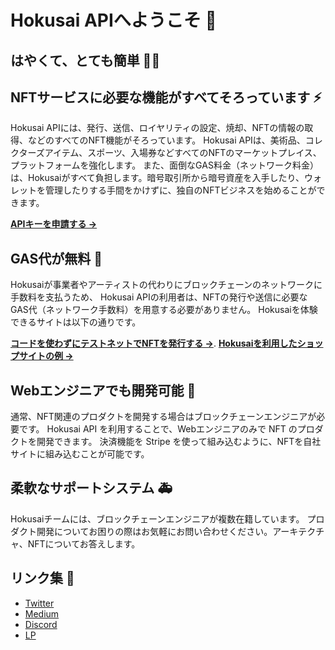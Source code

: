 # Hokusai APIへようこそ 👋

## はやくて、とても簡単 🌊🗻
## NFTサービスに必要な機能がすべてそろっています ⚡️

Hokusai APIには、発行、送信、ロイヤリティの設定、焼却、NFTの情報の取得、などのすべてのNFT機能がそろっています。
Hokusai APIは、美術品、コレクターズアイテム、スポーツ、入場券などすべてのNFTのマーケットプレイス、プラットフォームを強化します。 
また、面倒なGAS料金（ネットワーク料金）は、Hokusaiがすべて負担します。暗号取引所から暗号資産を入手したり、ウォレットを管理したりする手間をかけずに、独自のNFTビジネスを始めることができます。

**[APIキーを申請する →](https://0xhokusai.notion.site/Hokusai-API-API-Key-Registration-Form-a6d8118d416b41d88632396e3156cddb)**

## GAS代が無料 🥳

Hokusaiが事業者やアーティストの代わりにブロックチェーンのネットワークに手数料を支払うため、 Hokusai APIの利用者は、NFTの発行や送信に必要なGAS代（ネットワーク手数料）を用意する必要がありません。
Hokusaiを体験できるサイトは以下の通りです。

**[コードを使わずにテストネットでNFTを発行する →](https://client.hokusai.app/)**. 
**[Hokusaiを利用したショップサイトの例 →](https://hokusai-nft-starter-kit.web.app/)**


## Webエンジニアでも開発可能 🥷

通常、NFT関連のプロダクトを開発する場合はブロックチェーンエンジニアが必要です。 Hokusai API を利用することで、Webエンジニアのみで NFT のプロダクトを開発できます。 決済機能を Stripe を使って組み込むように、NFTを自社サイトに組み込むことが可能です。

## 柔軟なサポートシステム 🚑

Hokusaiチームには、ブロックチェーンエンジニアが複数在籍しています。 プロダクト開発についてお困りの際はお気軽にお問い合わせください。アーキテクチャ、NFTについてお答えします。

## リンク集 🔗
- [Twitter](https://twitter.com/0xHokusai)  
- [Medium](https://0xhokusai.medium.com/)   
- [Discord](https://discord.gg/8HGXXpFRdv)  
- [LP](https://hokusai.app/) 
 
